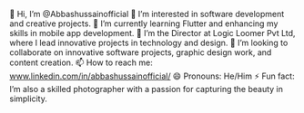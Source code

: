 👋 Hi, I’m @Abbashussainofficial
👀 I’m interested in software development and creative projects.
🌱 I’m currently learning Flutter and enhancing my skills in mobile app development.
💼 I’m the Director at Logic Loomer Pvt Ltd, where I lead innovative projects in technology and design.
💞️ I’m looking to collaborate on innovative software projects, graphic design work, and content creation.
📫 How to reach me: www.linkedin.com/in/abbashussainofficial/
😄 Pronouns: He/Him
⚡ Fun fact: I’m also a skilled photographer with a passion for capturing the beauty in simplicity.

<!---
Abbashussainofficial/Abbashussainofficial is a ✨ special ✨ repository because its `README.md` (this file) appears on your GitHub profile.
You can click the Preview link to take a look at your changes.
--->
